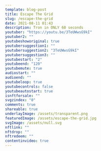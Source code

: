 ```yaml
---
template: blog-post
title: Escape The Grid
slug: /escape-the-grid
date: 2021-08-11 01:43
description: Tron in ONLY 60 seconds
youtuber: "https://youtu.be/3TeUWwsG9kI"
youtuber2: ""
youtubeshoworiginal: true
youtubersuggestion1: ""
youtubersuggestion2: "3TeUWwsG9kI"
youtubersuggestion3: ""
youtubestart: "2"
youtubeend: "120"
youtubemute: true
audiostart: ""
audioend: ""
youtubeloop: true
youtubecontrols: false
youtubeautostart: true
isnftforsale: ""
svgzindex: "0"
comments: true
shareable: true
underlayImage: /assets/transparent.png
featuredImage: /assets/escape-the-grid.jpg
svgImage: /assets/null.svg
nftlink: ""
nftdrop: ""
nftredeem: ""
contentinvideo: true
---
```

<div style="position:relative; top:0; z-index:0; border:0px solid blue; height:100%; width:100vw; overflow:hidden; display:flex; display:grid; place-content:center; ">
<!-- https://youtu.be/sqJdG95juso -->

<!-- <div style="display:flex; justify-content:center; color:#ccc; position:relative; bottom:-20vh;"><a href="/minutes/" title="go back"><button class="back button" style="display:flex; justify-content:center;">Coming Soon</button></a></div>
      </div> -->

      

 <div style="position:absolute; bottom:0; left:0; border:0px solid; z-index:; width:100vw; height:100%; background:; overflow:hidden;">
<img style="width:; max-height:30%; position:absolute; bottom:0px; left:0;" class="character evil" src="/assets/lightcycle.webp" alt="animated content" title="animated content" />
</div>







<!-- XjuLZwlDxh8 -->
</div>
